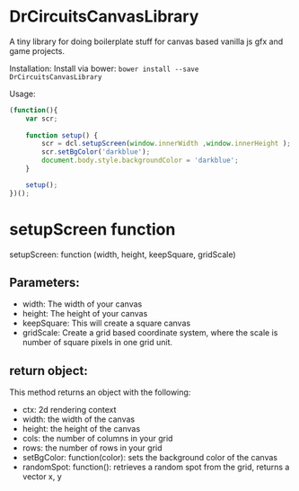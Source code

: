 # DrCircuitsCanvasLibrary
A tiny library for doing boilerplate stuff for canvas based vanilla js gfx and game projects.

Installation:
Install via bower: ```bower install --save DrCircuitsCanvasLibrary ```

Usage:
```javascript
(function(){
    var scr;
  
    function setup() {
        scr = dcl.setupScreen(window.innerWidth ,window.innerHeight );
        scr.setBgColor('darkblue');
        document.body.style.backgroundColor = 'darkblue';      
    }

    setup();
})();
```

# setupScreen function
setupScreen: function (width, height, keepSquare, gridScale)

## Parameters:
* width: The width of your canvas
* height: The height of your canvas
* keepSquare: This will create a square canvas
* gridScale: Create a grid based coordinate system, where the scale is number of square pixels in one grid unit.

## return object:
This method returns an object with the following:
* ctx: 2d rendering context
* width: the width of the canvas
* height: the height of the canvas
* cols: the number of columns in your grid
* rows: the number of rows in your grid
* setBgColor: function(color): sets the background color of the canvas
* randomSpot: function(): retrieves a random spot from the grid, returns a vector x, y

